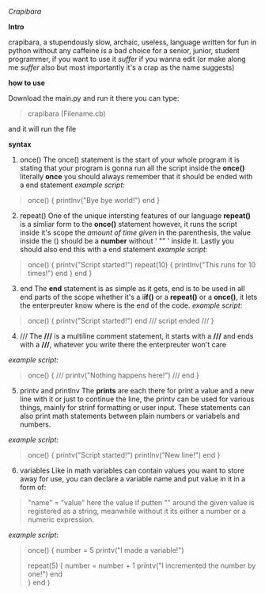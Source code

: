 *Crapibara*

**Intro**


crapibara, a stupendously slow, archaic, useless, language written for fun in python without any caffeine
is a bad choice for a senior, junior, student programmer, if you want to use it _suffer_ if you wanna edit
(or make along me _suffer_ also but most importantly it's a crap as the name suggests)

**how to use**

Download the main.py and run it there you can type:
>crapibara (Filename.cb)

and it will run the file

**syntax**

 1. once()
The once() statement is the start of your whole program it is stating that your program is gonna run all the script inside the **once()** literally **once** you should always remember that it should be ended with a end statement
_example script:_
>once() {
>    printlnv("Bye bye world!")
>    end
>}

 2. repeat()
One of the unique intersting features of our language **repeat()** is a simliar form to the **once()** statement however, it runs the script inside it's scope the _amount of time given_ in the parenthesis, the value inside the () should be a **number** without '  ""  ' inside it. Lastly you should also end this with a end statement
_example script:_
>once() {
>    printv("Script started!")
>    repeat(10) {
>        printlnv("This runs for 10 times!")
>        end
>    }
>    end
>}

3. end
The **end** statement is as simple as it gets, end is to be used in all end parts of the scope whether it's a i**if()** or a **repeat()** or a **once()**, it lets the enterpreuter know where is the end of the code.
_example script_:
>once() {
>    printv("Script started!")
>    end
>    ///
>   script ended
>   ///
>}

4. ///
The **///** is a multiline comment statement, it starts with a **///** and ends with a **///**, whatever you write there the enterpreuter won't care

_example script:_
>once() {
>   ///
>   printv("Nothing happens here!")
>   ///
>   end
>}

5. printv and printlnv
The **prints** are each there for print a value and a new line with it or just to continue the line, the printv can be used for various things, mainly for strinf formatting or user input. These statements can also print math statements between plain numbers or variabels and numbers.

_example script:_
>once() {
>    printv("Script started!")
>    printlnv("New line!")
>    end
>}

6. variables
Like in math variables can contain values you want to store away for use, you can declare a variable name and put value in it in a form of:
> "name" = "value"
here the value if putten "" around the given value is registered as a string, meanwhile without it its either a number or a numeric expression.

_example script:_
>once() {
>    number = 5
>    printv("I made a variable!")
>
>    repeat(5) {
>       number = number + 1
>       printv("I incremented the number by one!")
>       end   
>   }
>    end
>}